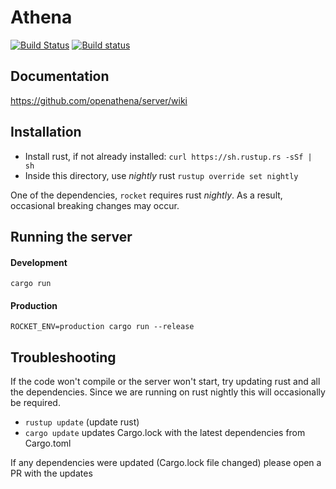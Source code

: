 Athena
====
[![Build Status](https://travis-ci.org/openathena/server.svg?branch=master)](https://travis-ci.org/openathena/server)
[![Build status](https://ci.appveyor.com/api/projects/status/jt6ufnmm1l8ji1ws?svg=true)](https://ci.appveyor.com/project/fuchsnj/server)

## Documentation
https://github.com/openathena/server/wiki


## Installation
 - Install rust, if not already installed: `curl https://sh.rustup.rs -sSf | sh`
 - Inside this directory, use _nightly_ rust `rustup override set nightly`
 
 One of the dependencies, `rocket` requires rust _nightly_. As a result, occasional breaking changes may occur.
 
## Running the server

#### Development
`cargo run`

#### Production
`ROCKET_ENV=production cargo run --release`

## Troubleshooting
If the code won't compile or the server won't start, try updating rust and all the dependencies.
Since we are running on rust nightly this will occasionally be required.
 - `rustup update` (update rust)
 - `cargo update` updates Cargo.lock with the latest dependencies from Cargo.toml
 
 If any dependencies were updated (Cargo.lock file changed) please open a PR with the updates
 
